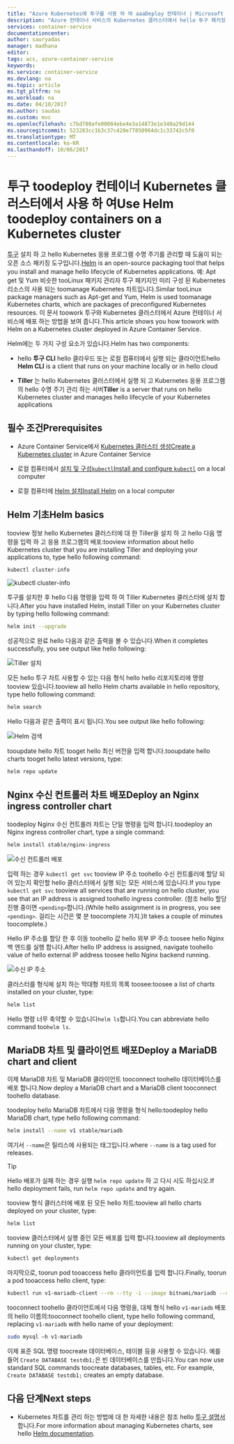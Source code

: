 ```yaml
---
title: "Azure Kubernetes에 투구를 사용 하 여 aaaDeploy 컨테이너 | Microsoft Docs"
description: "Azure 컨테이너 서비스의 Kubernetes 클러스터에서 hello 투구 패키징 도구 toodeploy 컨테이너를 사용 하 여"
services: container-service
documentationcenter: 
author: sauryadas
manager: madhana
editor: 
tags: acs, azure-container-service
keywords: 
ms.service: container-service
ms.devlang: na
ms.topic: article
ms.tgt_pltfrm: na
ms.workload: na
ms.date: 04/10/2017
ms.author: saudas
ms.custom: mvc
ms.openlocfilehash: c7bd780afe00084ebe4e3a14873e1e340a29d144
ms.sourcegitcommit: 523283cc1b3c37c428e77850964dc1c33742c5f0
ms.translationtype: MT
ms.contentlocale: ko-KR
ms.lasthandoff: 10/06/2017
---
```

# <a name="use-helm-toodeploy-containers-on-a-kubernetes-cluster"></a><span data-ttu-id="e593f-103">투구 toodeploy 컨테이너 Kubernetes 클러스터에서 사용 하 여</span><span class="sxs-lookup"><span data-stu-id="e593f-103">Use Helm toodeploy containers on a Kubernetes cluster</span></span> 

<span data-ttu-id="e593f-104">[투구](https://github.com/kubernetes/helm/) 설치 하 고 hello Kubernetes 응용 프로그램 수명 주기를 관리할 때 도움이 되는 오픈 소스 패키징 도구입니다.</span><span class="sxs-lookup"><span data-stu-id="e593f-104">[Helm](https://github.com/kubernetes/helm/) is an open-source packaging tool that helps you install and manage hello lifecycle of Kubernetes applications.</span></span> <span data-ttu-id="e593f-105">예: Apt get 및 Yum 비슷한 tooLinux 패키지 관리자 투구 패키지인 미리 구성 된 Kubernetes 리소스의 사용 되는 toomanage Kubernetes 차트입니다.</span><span class="sxs-lookup"><span data-stu-id="e593f-105">Similar tooLinux package managers such as Apt-get and Yum, Helm is used toomanage Kubernetes charts, which are packages of preconfigured Kubernetes resources.</span></span> <span data-ttu-id="e593f-106">이 문서 toowork 투구와 Kubernetes 클러스터에서 Azure 컨테이너 서비스에 배포 하는 방법을 보여 줍니다.</span><span class="sxs-lookup"><span data-stu-id="e593f-106">This article shows you how toowork with Helm on a Kubernetes cluster deployed in Azure Container Service.</span></span>

<span data-ttu-id="e593f-107">Helm에는 두 가지 구성 요소가 있습니다.</span><span class="sxs-lookup"><span data-stu-id="e593f-107">Helm has two components:</span></span> 
* <span data-ttu-id="e593f-108">hello **투구 CLI** hello 클라우드 또는 로컬 컴퓨터에서 실행 되는 클라이언트</span><span class="sxs-lookup"><span data-stu-id="e593f-108">hello **Helm CLI** is a client that runs on your machine locally or in hello cloud</span></span>  

* <span data-ttu-id="e593f-109">**Tiller** 는 hello Kubernetes 클러스터에서 실행 되 고 Kubernetes 응용 프로그램의 hello 수명 주기 관리 하는 서버</span><span class="sxs-lookup"><span data-stu-id="e593f-109">**Tiller** is a server that runs on hello Kubernetes cluster and manages hello lifecycle of your Kubernetes applications</span></span> 
 
## <a name="prerequisites"></a><span data-ttu-id="e593f-110">필수 조건</span><span class="sxs-lookup"><span data-stu-id="e593f-110">Prerequisites</span></span>

* <span data-ttu-id="e593f-111">Azure Container Service에서 [Kubernetes 클러스터 생성](container-service-kubernetes-walkthrough.md)</span><span class="sxs-lookup"><span data-stu-id="e593f-111">[Create a Kubernetes cluster](container-service-kubernetes-walkthrough.md) in Azure Container Service</span></span>

* <span data-ttu-id="e593f-112">로컬 컴퓨터에서 [설치 및 구성`kubectl`](../container-service-connect.md)</span><span class="sxs-lookup"><span data-stu-id="e593f-112">[Install and configure `kubectl`](../container-service-connect.md) on a local computer</span></span>

* <span data-ttu-id="e593f-113">로컬 컴퓨터에 [Helm 설치](https://github.com/kubernetes/helm/blob/master/docs/install.md)</span><span class="sxs-lookup"><span data-stu-id="e593f-113">[Install Helm](https://github.com/kubernetes/helm/blob/master/docs/install.md) on a local computer</span></span>

## <a name="helm-basics"></a><span data-ttu-id="e593f-114">Helm 기초</span><span class="sxs-lookup"><span data-stu-id="e593f-114">Helm basics</span></span> 

<span data-ttu-id="e593f-115">tooview 정보 hello Kubernetes 클러스터에 대 한 Tiller을 설치 하 고 hello 다음 명령을 입력 하 고 응용 프로그램의 배포:</span><span class="sxs-lookup"><span data-stu-id="e593f-115">tooview information about hello Kubernetes cluster that you are installing Tiller and deploying your applications to, type hello following command:</span></span>

```bash
kubectl cluster-info 
```
![kubectl cluster-info](./media/container-service-kubernetes-helm/clusterinfo.png)
 
<span data-ttu-id="e593f-117">투구를 설치한 후 hello 다음 명령을 입력 하 여 Tiller Kubernetes 클러스터에 설치 합니다.</span><span class="sxs-lookup"><span data-stu-id="e593f-117">After you have installed Helm, install Tiller on your Kubernetes cluster by typing hello following command:</span></span>

```bash
helm init --upgrade
```
<span data-ttu-id="e593f-118">성공적으로 완료 hello 다음과 같은 출력을 볼 수 있습니다.</span><span class="sxs-lookup"><span data-stu-id="e593f-118">When it completes successfully, you see output like hello following:</span></span>

![Tiller 설치](./media/container-service-kubernetes-helm/tiller-install.png)
 
 
 
 
<span data-ttu-id="e593f-120">모든 hello 투구 차트 사용할 수 있는 다음 형식 hello hello 리포지토리에 명령 tooview 있습니다.</span><span class="sxs-lookup"><span data-stu-id="e593f-120">tooview all hello Helm charts available in hello repository, type hello following command:</span></span>

```bash 
helm search 
```

<span data-ttu-id="e593f-121">Hello 다음과 같은 출력이 표시 됩니다.</span><span class="sxs-lookup"><span data-stu-id="e593f-121">You see output like hello following:</span></span>

![Helm 검색](./media/container-service-kubernetes-helm/helm-search.png)
 
<span data-ttu-id="e593f-123">tooupdate hello 차트 tooget hello 최신 버전을 입력 합니다.</span><span class="sxs-lookup"><span data-stu-id="e593f-123">tooupdate hello charts tooget hello latest versions, type:</span></span>

```bash 
helm repo update 
```
## <a name="deploy-an-nginx-ingress-controller-chart"></a><span data-ttu-id="e593f-124">Nginx 수신 컨트롤러 차트 배포</span><span class="sxs-lookup"><span data-stu-id="e593f-124">Deploy an Nginx ingress controller chart</span></span> 
 
<span data-ttu-id="e593f-125">toodeploy Nginx 수신 컨트롤러 차트는 단일 명령을 입력 합니다.</span><span class="sxs-lookup"><span data-stu-id="e593f-125">toodeploy an Nginx ingress controller chart, type a single command:</span></span>

```bash
helm install stable/nginx-ingress 
```
![수신 컨트롤러 배포](./media/container-service-kubernetes-helm/nginx-ingress.png)

<span data-ttu-id="e593f-127">입력 하는 경우 `kubectl get svc` tooview IP 주소 toohello 수신 컨트롤러에 할당 되어 있는지 확인할 hello 클러스터에서 실행 되는 모든 서비스에 있습니다.</span><span class="sxs-lookup"><span data-stu-id="e593f-127">If you type `kubectl get svc` tooview all services that are running on hello cluster, you see that an IP address is assigned toohello ingress controller.</span></span> <span data-ttu-id="e593f-128">(참조 hello 할당 진행 중이면 `<pending>`합니다.</span><span class="sxs-lookup"><span data-stu-id="e593f-128">(While hello assignment is in progress, you see `<pending>`.</span></span> <span data-ttu-id="e593f-129">걸리는 시간은 몇 분 toocomplete 가지.)</span><span class="sxs-lookup"><span data-stu-id="e593f-129">It takes a couple of minutes toocomplete.)</span></span> 

<span data-ttu-id="e593f-130">Hello IP 주소를 할당 한 후 이동 toohello 값 hello 외부 IP 주소 toosee hello Nginx 백 엔드를 실행 합니다.</span><span class="sxs-lookup"><span data-stu-id="e593f-130">After hello IP address is assigned, navigate toohello value of hello external IP address toosee hello Nginx backend running.</span></span> 
 
![수신 IP 주소](./media/container-service-kubernetes-helm/ingress-ip-address.png)


<span data-ttu-id="e593f-132">클러스터를 형식에 설치 하는 막대형 차트의 목록 toosee:</span><span class="sxs-lookup"><span data-stu-id="e593f-132">toosee a list of charts installed on your cluster, type:</span></span>

```bash
helm list 
```

<span data-ttu-id="e593f-133">Hello 명령 너무 축약할 수 있습니다`helm ls`합니다.</span><span class="sxs-lookup"><span data-stu-id="e593f-133">You can abbreviate hello command too`helm ls`.</span></span>
 
 
 
 
## <a name="deploy-a-mariadb-chart-and-client"></a><span data-ttu-id="e593f-134">MariaDB 차트 및 클라이언트 배포</span><span class="sxs-lookup"><span data-stu-id="e593f-134">Deploy a MariaDB chart and client</span></span>

<span data-ttu-id="e593f-135">이제 MariaDB 차트 및 MariaDB 클라이언트 tooconnect toohello 데이터베이스를 배포 합니다.</span><span class="sxs-lookup"><span data-stu-id="e593f-135">Now deploy a MariaDB chart and a MariaDB client tooconnect toohello database.</span></span>

<span data-ttu-id="e593f-136">toodeploy hello MariaDB 차트에서 다음 명령을 형식 hello:</span><span class="sxs-lookup"><span data-stu-id="e593f-136">toodeploy hello MariaDB chart, type hello following command:</span></span>

```bash
helm install --name v1 stable/mariadb
```

<span data-ttu-id="e593f-137">여기서 `--name`은 릴리스에 사용되는 태그입니다.</span><span class="sxs-lookup"><span data-stu-id="e593f-137">where `--name` is a tag used for releases.</span></span>

> [!TIP]
> <span data-ttu-id="e593f-138">Hello 배포가 실패 하는 경우 실행 `helm repo update` 하 고 다시 시도 하십시오.</span><span class="sxs-lookup"><span data-stu-id="e593f-138">If hello deployment fails, run `helm repo update` and try again.</span></span>
>
 
 
<span data-ttu-id="e593f-139">tooview 형식 클러스터에 배포 된 모든 hello 차트:</span><span class="sxs-lookup"><span data-stu-id="e593f-139">tooview all hello charts deployed on your cluster, type:</span></span>

```bash 
helm list
```
 
<span data-ttu-id="e593f-140">tooview 클러스터에서 실행 중인 모든 배포를 입력 합니다.</span><span class="sxs-lookup"><span data-stu-id="e593f-140">tooview all deployments running on your cluster, type:</span></span>

```bash
kubectl get deployments 
``` 
 
 
<span data-ttu-id="e593f-141">마지막으로, toorun pod tooaccess hello 클라이언트를 입력 합니다.</span><span class="sxs-lookup"><span data-stu-id="e593f-141">Finally, toorun a pod tooaccess hello client, type:</span></span>

```bash
kubectl run v1-mariadb-client --rm --tty -i --image bitnami/mariadb --command -- bash  
``` 
 
 
<span data-ttu-id="e593f-142">tooconnect toohello 클라이언트에서 다음 명령을, 대체 형식 hello `v1-mariadb` 배포의 hello 이름의:</span><span class="sxs-lookup"><span data-stu-id="e593f-142">tooconnect toohello client, type hello following command, replacing `v1-mariadb` with hello name of your deployment:</span></span>

```bash
sudo mysql –h v1-mariadb
```
 
 
<span data-ttu-id="e593f-143">이제 표준 SQL 명령 toocreate 데이터베이스, 테이블 등을 사용할 수 있습니다. 예를 들어 `Create DATABASE testdb1;`은 빈 데이터베이스를 만듭니다.</span><span class="sxs-lookup"><span data-stu-id="e593f-143">You can now use standard SQL commands toocreate databases, tables, etc. For example, `Create DATABASE testdb1;` creates an empty database.</span></span> 
 
 
 
## <a name="next-steps"></a><span data-ttu-id="e593f-144">다음 단계</span><span class="sxs-lookup"><span data-stu-id="e593f-144">Next steps</span></span>

* <span data-ttu-id="e593f-145">Kubernetes 차트를 관리 하는 방법에 대 한 자세한 내용은 참조 hello [투구 설명서](https://github.com/kubernetes/helm/blob/master/docs/index.md)합니다.</span><span class="sxs-lookup"><span data-stu-id="e593f-145">For more information about managing Kubernetes charts, see hello [Helm documentation](https://github.com/kubernetes/helm/blob/master/docs/index.md).</span></span> 

